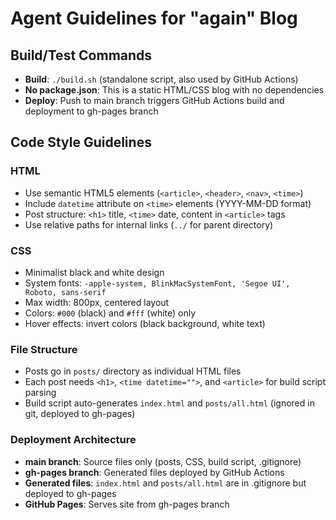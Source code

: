 # Agent Guidelines for "again" Blog

## Build/Test Commands
- **Build**: `./build.sh` (standalone script, also used by GitHub Actions)
- **No package.json**: This is a static HTML/CSS blog with no dependencies
- **Deploy**: Push to main branch triggers GitHub Actions build and deployment to gh-pages branch

## Code Style Guidelines

### HTML
- Use semantic HTML5 elements (`<article>`, `<header>`, `<nav>`, `<time>`)
- Include `datetime` attribute on `<time>` elements (YYYY-MM-DD format)
- Post structure: `<h1>` title, `<time>` date, content in `<article>` tags
- Use relative paths for internal links (`../` for parent directory)

### CSS
- Minimalist black and white design
- System fonts: `-apple-system, BlinkMacSystemFont, 'Segoe UI', Roboto, sans-serif`
- Max width: 800px, centered layout
- Colors: `#000` (black) and `#fff` (white) only
- Hover effects: invert colors (black background, white text)

### File Structure
- Posts go in `posts/` directory as individual HTML files
- Each post needs `<h1>`, `<time datetime="">`, and `<article>` for build script parsing
- Build script auto-generates `index.html` and `posts/all.html` (ignored in git, deployed to gh-pages)

### Deployment Architecture
- **main branch**: Source files only (posts, CSS, build script, .gitignore)
- **gh-pages branch**: Generated files deployed by GitHub Actions
- **Generated files**: `index.html` and `posts/all.html` are in .gitignore but deployed to gh-pages
- **GitHub Pages**: Serves site from gh-pages branch
